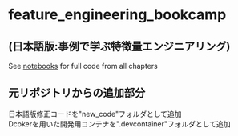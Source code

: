 # feature_engineering_bookcamp  
## (日本語版:事例で学ぶ特徴量エンジニアリング)

See [notebooks](notebooks) for full code from all chapters

## 元リポジトリからの追加部分
日本語版修正コードを"new_code"フォルダとして追加  
Dcokerを用いた開発用コンテナを".devcontainer"フォルダとして追加
